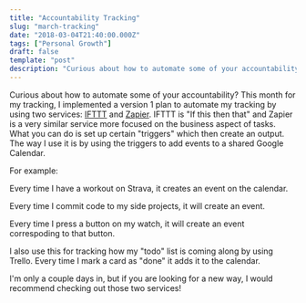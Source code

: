 ```yaml
---
title: "Accountability Tracking"
slug: "march-tracking"
date: "2018-03-04T21:40:00.000Z"
tags: ["Personal Growth"]
draft: false
template: "post"
description: "Curious about how to automate some of your accountability? This month for my tracking, I implemented a version 1 plan to automate my tracking by using two services: [IFTTT](ifttt.com) and..."
---
```


Curious about how to automate some of your accountability? This month for my tracking, I implemented a version 1 plan to automate my tracking by using two services: [IFTTT](ifttt.com) and [Zapier](zapier.com/apps). IFTTT is "If this then that" and Zapier is a very similar service more focused on the business aspect of tasks. What you can do is set up certain "triggers" which then create an output. The way I use it is by using the triggers to add events to a shared Google Calendar.

For example:

Every time I have a workout on Strava, it creates an event on the calendar.

Every time I commit code to my side projects, it will create an event.

Every time I press a button on my watch, it will create an event correspoding to that button.

I also use this for tracking how my "todo" list is coming along by using Trello. Every time I mark a card as "done" it adds it to the calendar.

I'm only a couple days in, but if you are looking for a new way, I would recommend checking out those two services!
